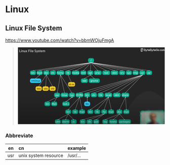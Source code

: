 # Linux

## Linux File System
https://www.youtube.com/watch?v=bbmWOjuFmgA

> ![](assets/Linux_File_System.png)

### Abbreviate
|en|cn|example
|:---:|:---|:---|
|usr|unix system resource| /usr/...  
